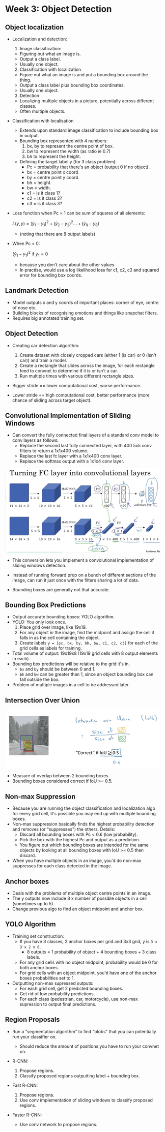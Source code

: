 # Week 3: Object Detection

## Object localization

* Localization and detection:
  1. Image classification:
    * Figuring out what an image is.
    * Output a class label.
    * Usually one object.
  2. Classification with localization
    * Figure out what an image is and put a bounding box around the thing.
    * Output a class label plus bounding box coordinates.
    * Usually one object.
  3. Detection
    * Localizing multiple objects in a picture, potentially across different classes.
    * Often multiple objects.
* Classification with localisation
  * Extends upon standard image classification to include bounding box in output.
  * Bounding box represented with 4 numbers:
    1. bx, by to represent the centre point of box.
    2. bw to represent the width (as ratio ie 0.7)
    3. bh to represent the height.
  * Defining the target label y (for 3 class problem):
    * Pc = probability that there's an object (output 0 if no object).
    * bx = centre point x coord.
    * by = centre point y coord.
    * bh = height.
    * bw = width.
    * c1 = is it class 1?
    * c2 = is it class 2?
    * c3 = is it class 3?
* Loss function when Pc = 1 can be sum of squares of all elements:

    $L(\hat{y},y) = (\hat{y}_1-y_1)^2 + (\hat{y}_2-y_2)^2 ... + (\hat{y}_8-y_8)$

    * (noting that there are 8 output labels)

* When Pc = 0:

    $(\hat{y}_1-{y}_1)^2 \text{ if }y_1=0$

    * because you don't care about the other values
  * In practise, would use a log likelihood loss for c1, c2, c3 and squared error for bounding box coords.

## Landmark Detection

* Model outputs x and y coords of important places: corner of eye, centre of nose etc.
* Building blocks of recognising emotions and things like snapchat filters.
* Requires big annotated training set.

## Object Detection

* Creating car detection algorithm:
  1. Create dataset with closely cropped cars (either 1 (is car) or 0 (isn't car)) and train a model.
  2. Create a rectangle that slides across the image, for each rectangle feed to convnet to determine if it is or isn't a car.
  3. Run multiple times with various different rectangle sizes.

* Bigger stride == lower computational cost, worse performance.
* Lower stride == high computational cost, better performance (more chance of sliding across target object).

## Convolutional Implementation of Sliding Windows

* Can convert the fully connected final layers of a standard conv model to conv layers as follows:
  * Replace the second last fully connected layer, with 400 5x5 conv filters to return a 1x1x400 volume.
  * Replace the last fc layer with a 1x1x400 conv layer.
  * Replace the softmax output with a 1x1x4 conv layer.

![](assets/week-4ed6bd03.png)

* This conversion lets you implement a convolutional implementation of sliding windows detection.

* Instead of running forward prop on a bunch of different sections of the image, can run it just once with the filters sharing a lot of data.

* Bounding boxes are generally not that accurate.

## Bounding Box Predictions

* Output accurate bounding boxes: YOLO algorithm.
* YOLO: You only look once.
  1. Place grid over image, like 19x19.
  2. For any object in the image, find the midpoint and assign the cell it falls in as the cell containing the object.
  3. Create labels ``y = [pc, bx, by, bh, bw, c1, c2, c3]`` for each of the grid cells as labels for training.
* Total volume of output: 19x19x8 (19x19 grid cells with 8 output elements in each).
* Bounding box predictions will be relative to the grid it's in.
  * `bx` and `by` should be between 0 and 1.
  * `bh` and `bw` can be greater than 1, since an object bounding box can fall outside the box.
* Problem of multiple images in a cell to be addressed later.

## Intersection Over Union

![](assets/week-93620d4e.png)

* Measure of overlap between 2 bounding boxes.
* Bounding boxes considered correct if IoU >= 0.5.

## Non-max Suppression

* Because you are running the object classification and localization algo for every grid cell, it's possible you may end up with multiple bounding boxes.
* Non-max suppression basically finds the highest probability detection and removes (or "suppresses") the others. Details:
  * Discard all bounding boxes with Pc < 0.6 (low probability).
  * Pick the box with the highest Pc and output as a prediction.
  * You figure out which bounding boxes are intended for the same objects by looking at all bounding boxes with IoU >= 0.5 then discard.
* When you have multiple objects in an image, you'd do non-max suppresses for each class detected in the image.

## Anchor boxes

* Deals with the problems of multiple object centre points in an image.
* The y outputs now include 8 x number of possible objects in a cell (sometimes up to 5).
* Change previous algo to find an object midpoint and anchor box.

## YOLO Algorithm

* Training set construction:
  * If you have 3 classes, 2 anchor boxes per grid and 3x3 grid, y is `3 x 3 x 2 x 8`.
    * 8 outputs = 1 probability of object + 4 bounding boxes + 3 class labels.
  * For any grid cells with no object midpoint, probability would be 0 for both anchor boxes.
  * For grid cells with an object midpoint, you'd have one of the anchor boxes probabilities set to 1.
* Outputting non-max supressed outputs:
  * For each grid cell, get 2 predicted bounding boxes.
  * Get rid of low probability predictions.
  * For each class (pedestrian, car, motorcycle), use non-max supression to output final predictions.

## Region Proposals

* Run a "segmentation algorithm" to find "blobs" that you can potentially run your classifier on.
  * Should reduce the amount of positions you have to run your convnet on.

* R-CNN:
  1. Propose regions.
  2. Classify proposed regions outputting label + bounding box.

* Fast R-CNN:
  1. Propose regions.
  2. Use conv implementation of sliding windows to classify proposed regions.

* Faster R-CNN:
  * Use conv network to propose regions.
